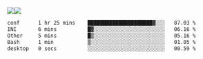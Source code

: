 <div style="display: flex; flex-direction: row;">
<img style="height: auto; width: auto;" class="img" src="https://raw.githubusercontent.com/blazepp/github-stats/master/generated/overview.svg#gh-dark-mode-only" />
<img style="height: auto; width: auto;" class="img" src="https://raw.githubusercontent.com/blazepp/github-stats/master/generated/languages.svg#gh-dark-mode-only" />
</div>

<div style="display: flex; flex-direction: row;">
<!--START_SECTION:waka-->

```txt
conf      1 hr 25 mins    █████████████████████▓░░░   87.03 %
INI       6 mins          █▓░░░░░░░░░░░░░░░░░░░░░░░   06.16 %
Other     5 mins          █▒░░░░░░░░░░░░░░░░░░░░░░░   05.16 %
Bash      1 min           ▒░░░░░░░░░░░░░░░░░░░░░░░░   01.05 %
desktop   0 secs          ░░░░░░░░░░░░░░░░░░░░░░░░░   00.59 %
```

<!--END_SECTION:waka-->
</div>
